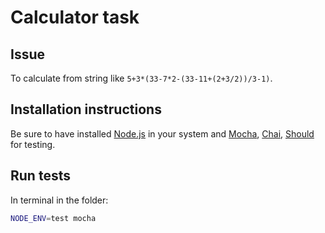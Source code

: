 # Calculator task
## Issue
To calculate from string like `5+3*(33-7*2-(33-11+(2+3/2))/3-1)`. 

## Installation instructions
Be sure to have installed [Node.js](http://nodejs.org/) in your system and [Mocha](https://mochajs.org/#installation), [Chai](http://chaijs.com/guide/installation/), [Should](https://www.npmjs.com/package/should) for testing.

## Run tests
In terminal in the folder:
```bash
NODE_ENV=test mocha
```